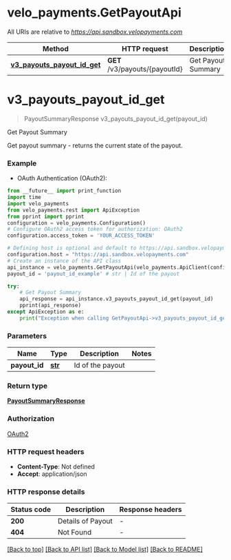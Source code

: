 # velo_payments.GetPayoutApi

All URIs are relative to *https://api.sandbox.velopayments.com*

Method | HTTP request | Description
------------- | ------------- | -------------
[**v3_payouts_payout_id_get**](GetPayoutApi.md#v3_payouts_payout_id_get) | **GET** /v3/payouts/{payoutId} | Get Payout Summary


# **v3_payouts_payout_id_get**
> PayoutSummaryResponse v3_payouts_payout_id_get(payout_id)

Get Payout Summary

Get payout summary - returns the current state of the payout.

### Example

* OAuth Authentication (OAuth2):
```python
from __future__ import print_function
import time
import velo_payments
from velo_payments.rest import ApiException
from pprint import pprint
configuration = velo_payments.Configuration()
# Configure OAuth2 access token for authorization: OAuth2
configuration.access_token = 'YOUR_ACCESS_TOKEN'

# Defining host is optional and default to https://api.sandbox.velopayments.com
configuration.host = "https://api.sandbox.velopayments.com"
# Create an instance of the API class
api_instance = velo_payments.GetPayoutApi(velo_payments.ApiClient(configuration))
payout_id = 'payout_id_example' # str | Id of the payout

try:
    # Get Payout Summary
    api_response = api_instance.v3_payouts_payout_id_get(payout_id)
    pprint(api_response)
except ApiException as e:
    print("Exception when calling GetPayoutApi->v3_payouts_payout_id_get: %s\n" % e)
```

### Parameters

Name | Type | Description  | Notes
------------- | ------------- | ------------- | -------------
 **payout_id** | [**str**](.md)| Id of the payout | 

### Return type

[**PayoutSummaryResponse**](PayoutSummaryResponse.md)

### Authorization

[OAuth2](../README.md#OAuth2)

### HTTP request headers

 - **Content-Type**: Not defined
 - **Accept**: application/json

### HTTP response details
| Status code | Description | Response headers |
|-------------|-------------|------------------|
**200** | Details of Payout |  -  |
**404** | Not Found |  -  |

[[Back to top]](#) [[Back to API list]](../README.md#documentation-for-api-endpoints) [[Back to Model list]](../README.md#documentation-for-models) [[Back to README]](../README.md)

